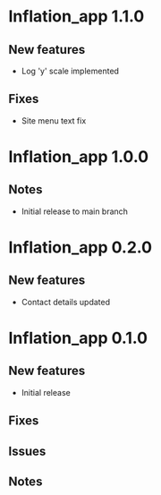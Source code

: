 # Inflation_app 1.1.0

## New features

 - Log 'y' scale implemented

## Fixes

 - Site menu text fix

# Inflation_app 1.0.0

## Notes

 - Initial release to main branch

# Inflation_app 0.2.0

## New features

 - Contact details updated

# Inflation_app 0.1.0

## New features

 - Initial release

## Fixes

## Issues

## Notes

